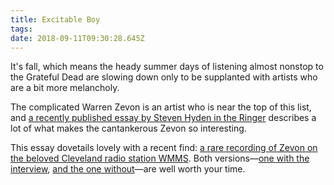 ```yaml
---
title: Excitable Boy
tags:
date: 2018-09-11T09:30:28.645Z
---
```

It's fall, which means the heady summer days of listening almost nonstop to the Grateful Dead are slowing down only to be supplanted with artists who are a bit more melancholy.

The complicated Warren Zevon is an artist who is near the top of this list, and [a recently published essay by Steven Hyden in the Ringer](https://www.theringer.com/music/2018/9/7/17830460/warren-zevon-career-music-albums) describes a lot of what makes the cantankerous Zevon so interesting.

This essay dovetails lovely with a recent find: [a rare recording of Zevon on the beloved Cleveland radio station WMMS](https://www.relisten.net/warren-zevon/1976/10/13). Both versions—[one with the interview](https://www.relisten.net/warren-zevon/1976/10/13?source=43442), [and the one without](https://www.relisten.net/warren-zevon/1976/10/13?source=43438)—are well worth your time.

